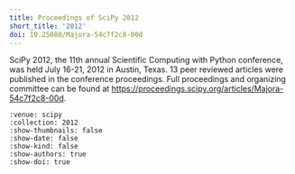 ```yaml
---
title: Proceedings of SciPy 2012
short_title: '2012'
doi: 10.25080/Majora-54c7f2c8-00d
---
```


SciPy 2012, the 11th annual Scientific Computing with Python conference, was held July 16-21, 2012 in Austin, Texas. 13 peer reviewed articles were published in the conference proceedings. Full proceedings and organizing committee can be found at https://proceedings.scipy.org/articles/Majora-54c7f2c8-00d.

```{cn:articles}
:venue: scipy
:collection: 2012
:show-thumbnails: false
:show-date: false
:show-kind: false
:show-authors: true
:show-doi: true
```
